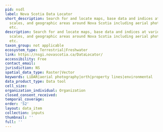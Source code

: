 ```yaml
---
pid: nsdl
label: Nova Scotia Data Locator
short_description: Search for and locate maps, base data and indices at various available
  scales, and geographic areas around Nova Scotia including aerial photography, orthophotos,
  etc.
description: Search for and locate maps, base data and indices at various available
  scales, and geographic areas around Nova Scotia including aerial photography, orthophotos,
  etc.
taxon_group: not applicable
ecosystem_type: Terrestrial|Freshwater
link: https://nsgi.novascotia.ca/DataLocator/
accessibility: Free
contact_email: 
jurisdiction: NS
spatial_data_type: Raster|Vector
keywords: LiDAR|aerial photography|orth|property lines|environmental
data_product_type: Data tool
cell_size: 
organization_individual: Organization
closed_consent_received: 
temporal_coverage: 
order: '52'
layout: data_item
collection: inputs
thumbnail: ''
full: ''
---
```

